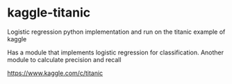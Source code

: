 # kaggle-titanic
Logistic regression python implementation and run on the titanic example of kaggle

Has a module that implements logistic regression for classification.
Another module to calculate precision and recall

https://www.kaggle.com/c/titanic
